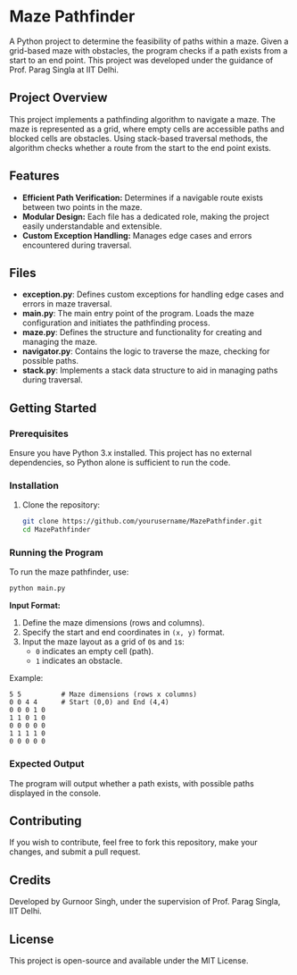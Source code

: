 
# Maze Pathfinder

A Python project to determine the feasibility of paths within a maze. Given a grid-based maze with obstacles, the program checks if a path exists from a start to an end point. This project was developed under the guidance of Prof. Parag Singla at IIT Delhi.

## Project Overview

This project implements a pathfinding algorithm to navigate a maze. The maze is represented as a grid, where empty cells are accessible paths and blocked cells are obstacles. Using stack-based traversal methods, the algorithm checks whether a route from the start to the end point exists.

## Features

- **Efficient Path Verification:** Determines if a navigable route exists between two points in the maze.
- **Modular Design:** Each file has a dedicated role, making the project easily understandable and extensible.
- **Custom Exception Handling:** Manages edge cases and errors encountered during traversal.

## Files

- **exception.py**: Defines custom exceptions for handling edge cases and errors in maze traversal.
- **main.py**: The main entry point of the program. Loads the maze configuration and initiates the pathfinding process.
- **maze.py**: Defines the structure and functionality for creating and managing the maze.
- **navigator.py**: Contains the logic to traverse the maze, checking for possible paths.
- **stack.py**: Implements a stack data structure to aid in managing paths during traversal.

## Getting Started

### Prerequisites
Ensure you have Python 3.x installed. This project has no external dependencies, so Python alone is sufficient to run the code.

### Installation

1. Clone the repository:
   ```bash
   git clone https://github.com/yourusername/MazePathfinder.git
   cd MazePathfinder
   ```

### Running the Program

To run the maze pathfinder, use:
   ```bash
   python main.py
   ```

**Input Format:**
1. Define the maze dimensions (rows and columns).
2. Specify the start and end coordinates in `(x, y)` format.
3. Input the maze layout as a grid of `0`s and `1`s:
   - `0` indicates an empty cell (path).
   - `1` indicates an obstacle.

Example:
```
5 5          # Maze dimensions (rows x columns)
0 0 4 4      # Start (0,0) and End (4,4)
0 0 0 1 0
1 1 0 1 0
0 0 0 0 0
1 1 1 1 0
0 0 0 0 0
```

### Expected Output

The program will output whether a path exists, with possible paths displayed in the console.

## Contributing

If you wish to contribute, feel free to fork this repository, make your changes, and submit a pull request.

## Credits

Developed by Gurnoor Singh, under the supervision of Prof. Parag Singla, IIT Delhi.

## License

This project is open-source and available under the MIT License.
